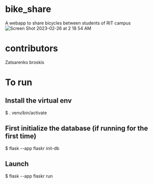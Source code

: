 # bike_share
A webapp to share bicycles between students of RIT campus
![Screen Shot 2023-02-26 at 2 18 54 AM](https://user-images.githubusercontent.com/59530817/221716620-d2d9418d-09d7-4ce7-87c7-7b59cd97bd14.png)
# contributors
Zatsarenko broskis


# To run
## Install the virtual env
$ . venv/bin/activate
## First initialize the database (if running for the first time)
$ flask --app flaskr init-db
## Launch
$ flask --app flaskr run

